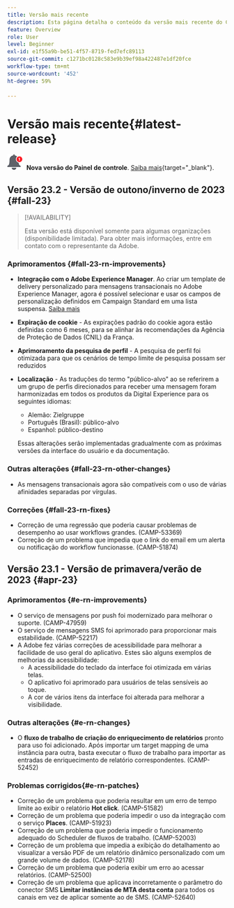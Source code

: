 ```yaml
---
title: Versão mais recente
description: Esta página detalha o conteúdo da versão mais recente do Campaign Standard
feature: Overview
role: User
level: Beginner
exl-id: e1f55a9b-be51-4f57-8719-fed7efc89113
source-git-commit: c1271bc0128c583e9b39ef98a422487e1df20fce
workflow-type: tm+mt
source-wordcount: '452'
ht-degree: 59%

---
```



# Versão mais recente{#latest-release}

![Painel de controle](assets/do-not-localize/cp-icon.png) **Nova versão do Painel de controle**. [Saiba mais](https://experienceleague.adobe.com/docs/control-panel/using/release-notes.html?lang=pt-BR){target="_blank"}.



## Versão 23.2 - Versão de outono/inverno de 2023 {#fall-23}

>[!AVAILABILITY]
>
>Esta versão está disponível somente para algumas organizações (disponibilidade limitada). Para obter mais informações, entre em contato com o representante da Adobe.

### Aprimoramentos {#fall-23-rn-improvements}

* **Integração com o Adobe Experience Manager**. Ao criar um template de delivery personalizado para mensagens transacionais no Adobe Experience Manager, agora é possível selecionar e usar os campos de personalização definidos em Campaign Standard em uma lista suspensa. [Saiba mais](../../integrating/using/creating-email-experience-manager.md)

* **Expiração de cookie** - As expirações padrão do cookie agora estão definidas como 6 meses, para se alinhar às recomendações da Agência de Proteção de Dados (CNIL) da França.

* **Aprimoramento da pesquisa de perfil** - A pesquisa de perfil foi otimizada para que os cenários de tempo limite de pesquisa possam ser reduzidos

* **Localização** - As traduções do termo &quot;público-alvo&quot; ao se referirem a um grupo de perfis direcionados para receber uma mensagem foram harmonizadas em todos os produtos da Digital Experience para os seguintes idiomas:

   * Alemão: Zielgruppe
   * Português (Brasil): público-alvo
   * Espanhol: público-destino

  Essas alterações serão implementadas gradualmente com as próximas versões da interface do usuário e da documentação.


### Outras alterações {#fall-23-rn-other-changes}

* As mensagens transacionais agora são compatíveis com o uso de várias afinidades separadas por vírgulas.

### Correções {#fall-23-rn-fixes}

* Correção de uma regressão que poderia causar problemas de desempenho ao usar workflows grandes. (CAMP-53369)
* Correção de um problema que impedia que o link do email em um alerta ou notificação do workflow funcionasse. (CAMP-51874)

## Versão 23.1 - Versão de primavera/verão de 2023 {#apr-23}

### Aprimoramentos {#e-rn-improvements}

* O serviço de mensagens por push foi modernizado para melhorar o suporte. (CAMP-47959)
* O serviço de mensagens SMS foi aprimorado para proporcionar mais estabilidade. (CAMP-52217)
* A Adobe fez várias correções de acessibilidade para melhorar a facilidade de uso geral do aplicativo. Estes são alguns exemplos de melhorias da acessibilidade:
   * A acessibilidade do teclado da interface foi otimizada em várias telas.
   * O aplicativo foi aprimorado para usuários de telas sensíveis ao toque.
   * A cor de vários itens da interface foi alterada para melhorar a visibilidade.

### Outras alterações {#e-rn-changes}

* O **fluxo de trabalho de criação do enriquecimento de relatórios** pronto para uso foi adicionado. Após importar um target mapping de uma instância para outra, basta executar o fluxo de trabalho para importar as entradas de enriquecimento de relatório correspondentes. (CAMP-52452)

### Problemas corrigidos{#e-rn-patches}

* Correção de um problema que poderia resultar em um erro de tempo limite ao exibir o relatório **Hot click**. (CAMP-51582)
* Correção de um problema que poderia impedir o uso da integração com o serviço **Places**. (CAMP-51923)
* Correção de um problema que poderia impedir o funcionamento adequado do Scheduler de fluxos de trabalho. (CAMP-52003)
* Correção de um problema que impedia a exibição do detalhamento ao visualizar a versão PDF de um relatório dinâmico personalizado com um grande volume de dados. (CAMP-52178)
* Correção de um problema que poderia exibir um erro ao acessar relatórios. (CAMP-52500)
* Correção de um problema que aplicava incorretamente o parâmetro do conector SMS **Limitar instâncias de MTA desta conta** para todos os canais em vez de aplicar somente ao de SMS. (CAMP-52640)
